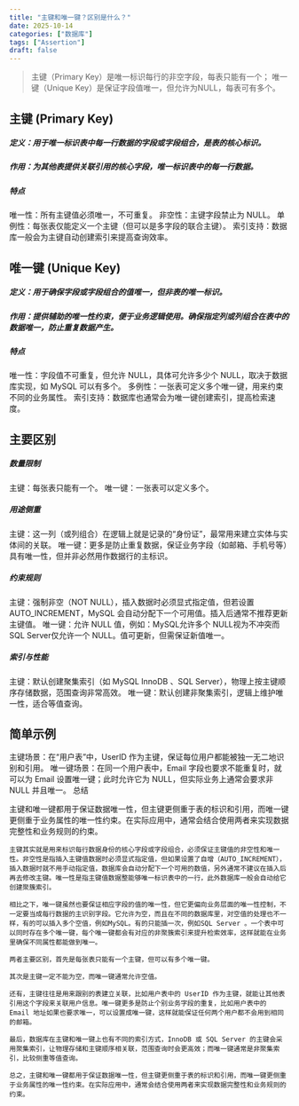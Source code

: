 ```yaml
---
title: "主键和唯一键？区别是什么？"
date: 2025-10-14
categories: ["数据库"]
tags: ["Assertion"]
draft: false
---
```



>主键（Primary Key）是唯一标识每行的非空字段，每表只能有一个；
> 唯一键（Unique Key）是保证字段值唯一，但允许为NULL，每表可有多个。

## 主键 (Primary Key)
##### 定义：用于唯一标识表中每一行数据的字段或字段组合，是表的核心标识。
##### 作用：为其他表提供关联引用的核心字段，唯一标识表中的每一行数据。
##### 特点
唯一性：所有主键值必须唯一，不可重复。
非空性：主键字段禁止为 NULL。
单例性：每张表仅能定义一个主键（但可以是多字段的联合主键）。
索引支持：数据库一般会为主键自动创建索引来提高查询效率。
## 唯一键 (Unique Key)
##### 定义：用于确保字段或字段组合的值唯一，但非表的唯一标识。
##### 作用：提供辅助的唯一性约束，便于业务逻辑使用。确保指定列或列组合在表中的数据唯一，防止重复数据产生。
##### 特点
唯一性：字段值不可重复，但允许 NULL，具体可允许多少个 NULL，取决于数据库实现，如 MySQL 可以有多个。
多例性：一张表可定义多个唯一键，用来约束不同的业务属性。
索引支持：数据库也通常会为唯一键创建索引，提高检索速度。
## 主要区别

##### 数量限制
主键：每张表只能有一个。
唯一键：一张表可以定义多个。
##### 用途侧重
主键：这一列（或列组合）在逻辑上就是记录的“身份证”，最常用来建立实体与实体间的关联。
唯一键：更多是防止重复数据，保证业务字段（如邮箱、手机号等）具有唯一性，但并非必然用作数据行的主标识。
##### 约束规则
主键：强制非空（NOT NULL），插入数据时必须显式指定值，但若设置 AUTO_INCREMENT，MySQL 会自动分配下一个可用值。插入后通常不推荐更新主键值。
唯一键：允许 NULL 值，例如：MySQL允许多个 NULL视为不冲突而SQL Server仅允许一个 NULL。值可更新，但需保证新值唯一。
##### 索引与性能
主键：默认创建聚集索引（如 MySQL InnoDB 、SQL Server），物理上按主键顺序存储数据，范围查询非常高效。
唯一键：默认创建非聚集索引，逻辑上维护唯一性，适合等值查询。
## 简单示例

主键场景：在“用户表”中，UserID 作为主键，保证每位用户都能被独一无二地识别和引用。
唯一键场景：在同一个用户表中，Email 字段也要求不能重复时，就可以为 Email 设置唯一键；此时允许它为 NULL，但实际业务上通常会要求非 NULL 并且唯一。
总结

主键和唯一键都用于保证数据唯一性，但主键更侧重于表的标识和引用，而唯一键更侧重于业务属性的唯一性约束。在实际应用中，通常会结合使用两者来实现数据完整性和业务规则的约束。

``````
主键其实就是用来标识每行数据身份的核心字段或字段组合，必须保证主键值的非空性和唯一性。非空性是指插入主键值数据时必须显式指定值，但如果设置了自增（AUTO_INCREMENT），插入数据时就不用手动指定值，数据库会自动分配下一个可用的数值，另外通常不建议在插入后再去修改主键。唯一性是指主键值数据整能够唯一标识表中的一行，此外数据库一般会自动给它创建聚簇索引。

相比之下，唯一键虽然也要保证相应字段的值的唯一性，但它更偏向业务层面的唯一性控制，不一定要当成每行数据的主识别字段。它允许为空，而且在不同的数据库里，对空值的处理也不一样，有的可以插入多个空值，例如MySQL。有的只能插一次，例如SQL Server 。一个表中可以同时存在多个唯一键，每个唯一键都会有对应的非聚簇索引来提升检索效率，这样就能在业务里确保不同属性都能做到唯一。

两者主要区别，首先是每张表只能有一个主键，但可以有多个唯一键。

其次是主键一定不能为空，而唯一键通常允许空值。

还有，主键往往是用来跟别的表建立关联，比如用户表中的 UserID 作为主键，就能让其他表引用这个字段来关联用户信息。唯一键更多是防止个别业务字段的重复，比如用户表中的 Email 地址如果也要求唯一，可以设置成唯一键，这样就能保证任何两个用户都不会用到相同的邮箱。

最后，数据库在主键和唯一键上也有不同的索引方式，InnoDB 或 SQL Server 的主键会采用聚集索引，让物理存储和主键顺序相关联，范围查询时会更高效；而唯一键通常是非聚集索引，比较侧重等值查询。

总之，主键和唯一键都用于保证数据唯一性，但主键更侧重于表的标识和引用，而唯一键更侧重于业务属性的唯一性约束。在实际应用中，通常会结合使用两者来实现数据完整性和业务规则的约束。
``````